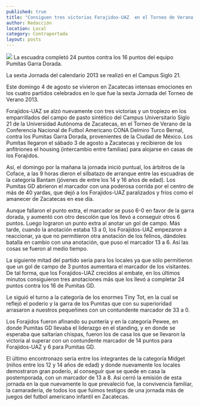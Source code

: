 ```yaml
---
published: true
title: "Consiguen tres victorias Forajidos-UAZ  en el Torneo de Verano de la CONA"
author: Redacción
location: Local
category: Contraportada
layout: posts
---
```


![](http://i.imgur.com/QDUR1qPm.jpg)
La escuadra completó 24 puntos contra los 16 puntos del equipo Pumitas Garra Dorada.

La sexta Jornada del calendario 2013 se realizó en el Campus Siglo 21.

Este domingo 4 de agosto se vivieron en Zacatecas intensas emociones en los cuatro partidos celebrados en lo que fue la sexta Jornada del Torneo de Verano 2013.

Forajidos-UAZ se alzó nuevamente con tres victorias y un tropiezo en los emparrillados del campo de pasto sintético del Campus Universitario Siglo 21 de la Universidad Autónoma de Zacatecas, en el Torneo de Verano de la Conferencia Nacional de Futbol Americano CONA Delmiro Turco Bernal, contra los Pumitas Garra Dorada, provenientes de la Ciudad de México.
Los Pumitas llegaron el sábado 3 de agosto a Zacatecas y recibieron de los anfitriones el housing (intercambio entre familias) para alojarse en casas de los Forajidos.

Así, el domingo por la mañana la jornada inició puntual, los árbitros de la Coface, a las 9 horas dieron el silbatazo de arranque entre las escuadras de la categoría Bantam (jóvenes de entre los 14 y 16 años de edad). 
Los Pumitas GD abrieron el marcador con una poderosa corrida por el centro de más de 40 yardas, que dejó a los Forajidos-UAZ paralizados y fríos como el amanecer de Zacatecas en ese día. 

Aunque fallaron el punto extra, el marcador se puso 6-0 en favor de la garra dorada, y aumentó con otro descolón que los llevó a conseguir otros 6 puntos. Luego lograron un punto extra al anotar un gol de campo. Más tarde, cuando la anotación estaba  13 a 0, los Forajidos-UAZ empezaron  a reaccionar, ya que no permitieron otra anotación de los felinos, dándoles batalla en cambio con una anotación, que puso el marcador 13 a 6. Así las cosas se fueron al medio tiempo. 

La siguiente mitad del partido sería para los locales ya que sólo permitieron que un gol de campo de 3 puntos aumentara el marcador de los visitantes. De tal forma,  que los Forajidos-UAZ crecidos al embate, en los últimos minutos consiguieron tres anotaciones más que los llevó a completar 24 puntos contra los 16 de Pumitas GD.

Le siguió el turno a la categoría de los enormes Tiny Tot, en la cual se reflejó el poderío y la garra de los Pumitas que con su superioridad arrasaron a nuestros pequeñines con un contundente marcador de 33 a 0. 

Los Forajidos fueron afinando su puntería y en la categoría Pewee, en donde Pumitas GD llevaba el liderazgo en el standing, y en donde se esperaba que saltarían chispas, fueron los de casa los que se llevaron la victoria al superar con un contundente marcador de 14 puntos para Forajidos-UAZ y 6 para Pumitas GD.  

El último encontronazo sería entre los integrantes de la categoría Midget  (niños entre los 12 y 14 años de edad) y donde nuevamente los locales demostraron gran poderío, al conseguir  que se quede en casa la postemporada, con un marcador de 13 a 8. Así cerró la emisión de esta jornada en la que nuevamente lo que prevaleció fue, la convivencia familiar, la camaradería, de  todos los que fuimos testigos de una jornada más de juegos del futbol americano infantil en Zacatecas.
